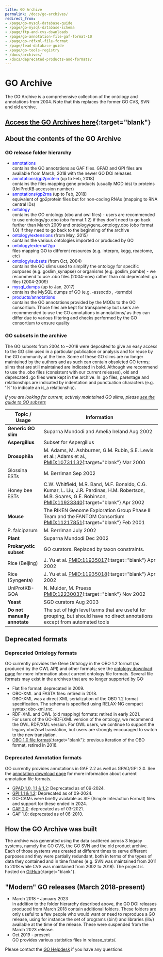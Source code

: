 ```yaml
---
title: GO Archive
permalink: /docs/go-archives/
redirect_from:
- /page/go-mysql-database-guide
- /page/go-mysql-database-schema
- /page/ftp-and-cvs-downloads
- /page/go-annotation-file-gaf-format-10
- /page/go-rdfxml-file-format
- /page/lead-database-guide
- /page/go-tools-registry
- /docs/archives/
- /docs/deprecated-products-and-formats/
---
```


# GO Archive

The GO Archive is a comprehensive collection of the ontology and annotations from 2004. Note that this replaces the former GO CVS, SVN and old archive.

## [Access the GO Archives here](http://release.geneontology.org/){:target="blank"} 

## About the contents of the GO Archive

### GO release folder hierarchy
* <span style="color: blue">annotations</span> <br> contains the GO annotations as GAF files. GPAD and GPI files are available from March, 2018 with the newer GO DOI releases
* <span style="color: blue">annotations/gp2protein</span> (up to Feb, 2018) <br> contains the files mapping gene products (usually MOD ids) to proteins (UniProtKB accession number)
* <span style="color: blue">annotations/gp2rna</span> (up to Feb, 2018) <br> equivalent of gp2protein files but for non-coding RNAs (mapping to RNA central IDs)
* <span style="color: blue">ontology</span> <br> contains the GO ontology (obo and owl files) - users are recommended to use ontology/go.obo (obo format 1.2) if they don't need to go back further than March 2009 and ontology/gene_ontology.obo (obo format 1.0) if they need to go back to the beginning of the archive
* <span style="color: blue">ontology/extensions</span> (from May, 2015) <br> contains the various ontologies imported or produced by GO
* <span style="color: blue">ontology/external2go</span> <br> files mapping GO to different resources (e.g. interpro, kegg, reactome, etc)
* <span style="color: blue">ontology/subsets</span> (from Oct, 2004) <br> contains the GO slims used to simplify the ontology for specific purposes (e.g. goslim_synapse) or organisms (e.g. goslim_pombe) - we recommend to use .obo files (2004-now) rather than old deprecated .go files (2004-2009)
* <span style="color: blue">mysql_dumps</span> (up to Jan, 2017) <br> contains the MySQL dumps of GO (e.g. -assocdb , -termdb)
* <span style="color: blue">products/annotations</span> <br> contains the GO annotations provided by the MODs to the GO consortium. Those files are kept for transparency but users are recommended to use the GO annotations in annotations/ as they can differ due to various filtering and checks performed by the GO consortium to ensure quality


### GO subsets in the archive
The GO subsets from 2004 to ~2018 were deposited to give an easy access to the GO slim used in a particular publication or analysis and for reuse by the GO community at the time. Some of these GO slims are no longer maintained by the authors and as such can contain obsoleted GO terms; slims that are still maintained are indicated in bold. Although we recommend to use the .obo files (consistent with our current releases), old and deprecated .go files were kept in the archive. In .go files, parentage and relationships are indicated by indentation and punctuation characters (e.g. '%' to indicate an is_a relationship).

_If you are looking for current, actively maintained GO slims, please [see the guide to GO subsets](/docs/go-subset-guide/#download-go-subsets)_

|Topic / Usage |	Information |
|--------------|--------------|
|**Generic GO slim** |	Suparna Mundodi and Amelia Ireland Aug 2002 |	
|**Aspergillus** |	Subset for Aspergillus |
|**Drosophila** |	M. Adams, M. Ashburner, G.M. Rubin, S.E. Lewis et al.; Adams et al., [PMID:10731132](http://www.ncbi.nlm.nih.gov/pubmed/10731132){:target="blank"} Mar 2000 |
|Glossina ESTs |	M. Berriman Sep 2002 |
|Honey bee ESTs |	C.W. Whitfield, M.R. Band, M.F. Bonaldo, C.G. Kumar, L. Liu, J.R. Pardinas, H.M. Robertson, M.B. Soares, G.E. Robinson, [PMID:11923340](http://www.ncbi.nlm.nih.gov/pubmed/11932240){:target="blank"} Apr 2002 |	
|**Mouse** |	The RIKEN Genome Exploration Group Phase II Team and the FANTOM Consortium [PMID:11217851](http://www.ncbi.nlm.nih.gov/pubmed/11217851){:target="blank"} Feb 2001 |
|P. falciparum |	M. Berriman July 2002 |	
|**Plant** |	Suparna Mundodi Dec 2002 |
|**Prokaryotic subset** |	GO curators. Replaced by taxon constraints. |
|Rice (Beijing) |	J. Yu et al. [PMID:11935017](http://www.ncbi.nlm.nih.gov/pubmed/11935017){:target="blank"} Apr 2002 |
|Rice (Syngenta) |	J. Yu et al. [PMID:11935018](http://www.ncbi.nlm.nih.gov/pubmed/11935018){:target="blank"} Apr 2002 |
|UniProtKB-GOA |	N. Mulder, M. Pruess [PMID:12230037](http://www.ncbi.nlm.nih.gov/pubmed/12230037){:target="blank"} Nov 2002 |
|**Yeast** |	SGD curators Aug 2003 	|
|**Do not manually annotate**|The set of high level terms that are useful for grouping, but should have no direct annotations except from automated tools| 

## Deprecated formats

### Deprecated Ontology formats

GO currently provides the Gene Ontology in the OBO 1.2 format (as produced by the OWL API) and other formats; see the [ontology download page](/docs/download-ontology/) for more information about current ontology file formats. Several file formats may exist in the archives that are no longer supported by GO:

+ Flat file format: deprecated in 2009.
+ OBO-XML and FASTA files: retired in 2018.  <br> OBO-XML was a direct XML serialization of the OBO 1.2 format specification. The schema is specified using RELAX-NG compact syntax: obo-xml.rnc.
+ RDF-XML and OWL (old mapping) formats: retired in early 2021. <br> For users of the GO-RDF/XML version of the ontology, we recommend the OWL RDF/XML version. For OWL users, we continue to support the legacy obo2owl translation, but users are strongly encouraged to switch to the new translation. 
+ [OBO 1.0 file format](http://owlcollab.github.io/oboformat/doc/GO.format.obo-1_0.html){:target="blank"}: previous iteration of the OBO format, retired in 2018.

### Deprecated Annotation formats

GO currently provides annotations in GAF 2.2 as well as GPAD/GPI 2.0. See the [annotation download page](/docs/download-go-annotations/) for more information about current annotation file formats.

+  [GPAD 1.0, 1.1 & 1.2](/docs/gene-product-association-data-gpad-format-1.1/): Deprecated as of 09-2024.
+  [GPI 1.1 & 1.2]([/docs/gene-product-information-gpi-format-12.md): Deprecated as of 09-2024.
+  GO-CAMs were briefly available as SIF (Simple Interaction Format) files and support for these ended in 2024.
+  [GAF 2.0](/docs/go-annotation-file-gaf-format-2.0/): deprecated as of 03-2021.
+  GAF 1.0: deprecated as of 06-2010. <br>

## How the GO Archive was built
The archive was generated using the data scattered across 3 legacy systems, namely the GO CVS, the GO SVN and the old product archive. Each of those systems was created at different times to serve different purposes and they were partially redundant, both in terms of the types of data they contained and in time frames (e.g. SVN was maintained from 2011 to 2018 while CVS was maintained from 2002 to 2018). The project is hosted on [GitHub](https://github.com/geneontology/archive-reconstruction){:target="blank"}.

## "Modern" GO releases (March 2018-present)

* March 2018 - January 2023 <br> In addition to the folder hierarchy described above, the GO DOI releases produced from March 2018 contain additional folders. These folders are only useful to a few people who would want or need to reproduce a GO release, using for instance the set of programs (bin/) and libraries (lib/) available at the time of the release. These were suspended from the March 2023 release.
* Oct 2019 - present <br> GO provides various statistics files in release_stats/.

Please contact the <a href="http://help.geneontology.org">GO Helpdesk</a> if you have any questions.
